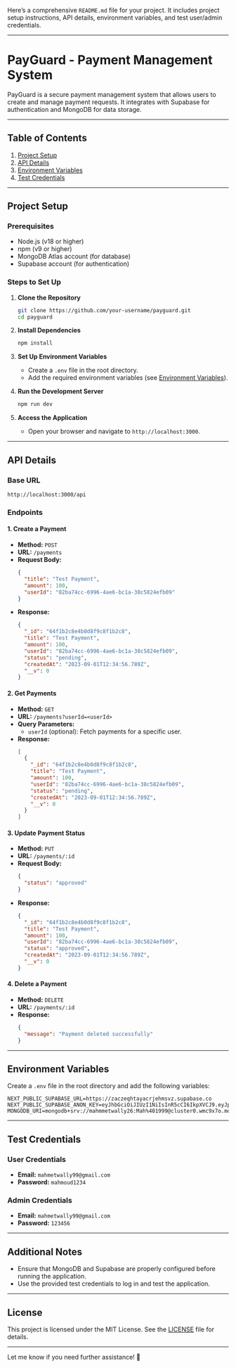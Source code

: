 Here’s a comprehensive `README.md` file for your project. It includes project setup instructions, API details, environment variables, and test user/admin credentials.

---

# PayGuard - Payment Management System

PayGuard is a secure payment management system that allows users to create and manage payment requests. It integrates with Supabase for authentication and MongoDB for data storage.

---

## Table of Contents
1. [Project Setup](#project-setup)
2. [API Details](#api-details)
3. [Environment Variables](#environment-variables)
4. [Test Credentials](#test-credentials)

---

## Project Setup

### Prerequisites
- Node.js (v18 or higher)
- npm (v9 or higher)
- MongoDB Atlas account (for database)
- Supabase account (for authentication)

### Steps to Set Up
1. **Clone the Repository**
   ```bash
   git clone https://github.com/your-username/payguard.git
   cd payguard
   ```

2. **Install Dependencies**
   ```bash
   npm install
   ```

3. **Set Up Environment Variables**
   - Create a `.env` file in the root directory.
   - Add the required environment variables (see [Environment Variables](#environment-variables)).

4. **Run the Development Server**
   ```bash
   npm run dev
   ```

5. **Access the Application**
   - Open your browser and navigate to `http://localhost:3000`.

---

## API Details

### Base URL
```
http://localhost:3000/api
```

### Endpoints

#### 1. **Create a Payment**
- **Method:** `POST`
- **URL:** `/payments`
- **Request Body:**
  ```json
  {
    "title": "Test Payment",
    "amount": 100,
    "userId": "82ba74cc-6996-4ae6-bc1a-38c5824efb09"
  }
  ```
- **Response:**
  ```json
  {
    "_id": "64f1b2c8e4b0d8f9c8f1b2c8",
    "title": "Test Payment",
    "amount": 100,
    "userId": "82ba74cc-6996-4ae6-bc1a-38c5824efb09",
    "status": "pending",
    "createdAt": "2023-09-01T12:34:56.789Z",
    "__v": 0
  }
  ```

#### 2. **Get Payments**
- **Method:** `GET`
- **URL:** `/payments?userId=<userId>`
- **Query Parameters:**
  - `userId` (optional): Fetch payments for a specific user.
- **Response:**
  ```json
  [
    {
      "_id": "64f1b2c8e4b0d8f9c8f1b2c8",
      "title": "Test Payment",
      "amount": 100,
      "userId": "82ba74cc-6996-4ae6-bc1a-38c5824efb09",
      "status": "pending",
      "createdAt": "2023-09-01T12:34:56.789Z",
      "__v": 0
    }
  ]
  ```

#### 3. **Update Payment Status**
- **Method:** `PUT`
- **URL:** `/payments/:id`
- **Request Body:**
  ```json
  {
    "status": "approved"
  }
  ```
- **Response:**
  ```json
  {
    "_id": "64f1b2c8e4b0d8f9c8f1b2c8",
    "title": "Test Payment",
    "amount": 100,
    "userId": "82ba74cc-6996-4ae6-bc1a-38c5824efb09",
    "status": "approved",
    "createdAt": "2023-09-01T12:34:56.789Z",
    "__v": 0
  }
  ```

#### 4. **Delete a Payment**
- **Method:** `DELETE`
- **URL:** `/payments/:id`
- **Response:**
  ```json
  {
    "message": "Payment deleted successfully"
  }
  ```

---

## Environment Variables

Create a `.env` file in the root directory and add the following variables:

```env
NEXT_PUBLIC_SUPABASE_URL=https://zaczeqhtayacrjehmsvz.supabase.co
NEXT_PUBLIC_SUPABASE_ANON_KEY=eyJhbGciOiJIUzI1NiIsInR5cCI6IkpXVCJ9.eyJpc3MiOiJzdXBhYmFzZSIsInJlZiI6InphY3plcWh0YXlhY3JqZWhtc3Z6Iiwicm9sZSI6ImFub24iLCJpYXQiOjE3MzY1MDkyNDgsImV4cCI6MjA1MjA4NTI0OH0.B7ZhYDLiai4wg0fQRMxco4hMe6lpGS0Gr0S4KnP3hys
MONGODB_URI=mongodb+srv://mahmmetwally26:Mah%401999@cluster0.wmc9x7o.mongodb.net/payments
```

---

## Test Credentials

### User Credentials
- **Email:** `mahmetwally99@gmail.com`
- **Password:** `mahmoud1234`

### Admin Credentials
- **Email:** `mahmetwally99@gmail.com`
- **Password:** `123456`

---

## Additional Notes
- Ensure that MongoDB and Supabase are properly configured before running the application.
- Use the provided test credentials to log in and test the application.

---

## License
This project is licensed under the MIT License. See the [LICENSE](LICENSE) file for details.

---

Let me know if you need further assistance! 🚀
